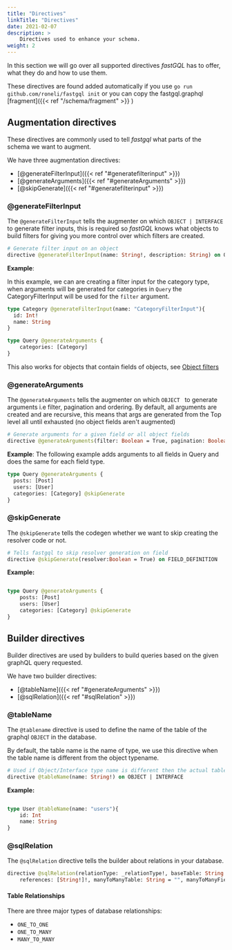 ```yaml
---
title: "Directives"
linkTitle: "Directives"
date: 2021-02-07
description: >
    Directives used to enhance your schema.
weight: 2
---
```


In this section we will go over all supported directives *fastGQL* has to offer, what they do and how to use them.

These directives are found added automatically if you use `go run github.com/roneli/fastgql init` 
or you can copy the fastgql.graphql [fragment]({{< ref "/schema/fragment" >}} )

## Augmentation directives

These directives are commonly used to tell *fastgql* what parts of the schema we want to augment. 

We have three augmentation directives:
- [@generateFilterInput]({{< ref "#generatefilterinput" >}})
- [@generateArguments]({{< ref "#generateArguments" >}})
- [@skipGenerate]({{< ref "#generatefilterinput" >}})

### @generateFilterInput

The `@generateFilterInput` tells the augmenter on which `OBJECT | INTERFACE` to generate filter inputs, this is required
so *fastGQL* knows what objects to build filters for giving you more control over which filters are created.

```graphql
# Generate filter input on an object
directive @generateFilterInput(name: String!, description: String) on OBJECT | INTERFACE
```

**Example**:

In this example, we can are creating a filter input for the category type, when arguments will be generated
for categories in `Query` the CategoryFilterInput will be used for the `filter` argument.

```graphql
type Category @generateFilterInput(name: "CategoryFilterInput"){
  id: Int!
  name: String
}

type Query @generateArguments {
    categories: [Category]
}
```

This also works for objects that contain fields of objects, see [Object filters](/queries/filter/#object-filters)

### @generateArguments

The `@generateArguments` tells the augmenter on which `OBJECT ` to generate arguments i.e filter, pagination and ordering.
By default, all arguments are created and are recursive, this means that args are generated from the Top level all until exhausted (no object fields aren't augmented)

```graphql
# Generate arguments for a given field or all object fields
directive @generateArguments(filter: Boolean = True, pagination: Boolean = True, ordering: Boolean = True, recursive: Boolean = True) on OBJECT
```

**Example**: The following example adds arguments to all fields in Query and does the same for each field type.

```graphql
type Query @generateArguments {
  posts: [Post]
  users: [User]
  categories: [Category] @skipGenerate
}
```


### @skipGenerate

The `@skipGenerate` tells the codegen whether we want to skip creating the resolver code or not.

```graphql
# Tells fastgql to skip resolver generation on field
directive @skipGenerate(resolver:Boolean = True) on FIELD_DEFINITION
```


**Example:**

```graphql

type Query @generateArguments {
    posts: [Post]
    users: [User]
    categories: [Category] @skipGenerate
}
```

## Builder directives

Builder directives are used by builders to build queries based on the given graphQL query requested.

We have two builder directives:
- [@tableName]({{< ref "#generateArguments" >}})
- [@sqlRelation]({{< ref "#sqlRelation" >}})

### @tableName

The `@tablename` directive is used to define the name of the table of the graphql `OBJECT` in the database.

By default, the table name is the name of type, we use this directive when the table name is different from the object typename.

```graphql
# Used if Object/Interface type name is different then the actual table name
directive @tableName(name: String!) on OBJECT | INTERFACE
```

**Example:** 

```graphql

type User @tableName(name: "users"){
    id: Int
    name: String
}
```

### @sqlRelation

The `@sqlRelation` directive tells the builder about relations in your database.

```graphql
directive @sqlRelation(relationType: _relationType!, baseTable: String!, refTable: String!, fields: [String!]!,
    references: [String!]!, manyToManyTable: String = "", manyToManyFields: [String] = [], manyToManyReferences: [String] = []) on FIELD_DEFINITION
```

#### Table Relationships

There are three major types of database relationships:
- `ONE_TO_ONE`
- `ONE_TO_MANY`
- `MANY_TO_MANY`
